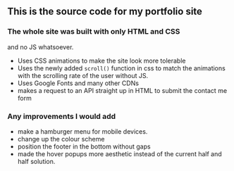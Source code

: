 ## This is the source code for my portfolio site

### The whole site was built with only HTML and CSS 
and no JS whatsoever.

- Uses CSS animations to make the site look more tolerable 
- Uses the newly added <code>scroll()</code> function in css to match the animations with the scrolling rate of the user without JS.
- Uses Google Fonts and many other CDNs
- makes a request to an API straight up in HTML to submit the contact me form

### Any improvements I would add
- make a hamburger menu for mobile devices.
- change up the colour scheme
- position the footer in the bottom without gaps 
- made the hover popups more aesthetic instead of the current half and half solution. 

